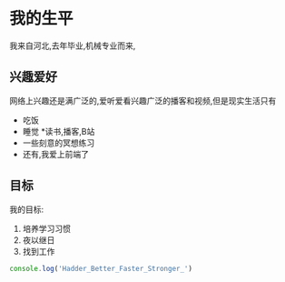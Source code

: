 #  我的生平
我来自河北,去年毕业,机械专业而来,
## 兴趣爱好
网络上兴趣还是满广泛的,爱听爱看兴趣广泛的播客和视频,但是现实生活只有
* 吃饭
* 睡觉
*读书,播客,B站
* 一些刻意的冥想练习
* 还有,我爱上前端了
## 目标
我的目标:
1. 培养学习习惯
2. 夜以继日
3. 找到工作
```javascript
console.log('Hadder_Better_Faster_Stronger_') 
```

